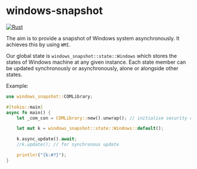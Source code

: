 # windows-snapshot

[![Rust](https://github.com/NidhiHemanth/windows-snapshot/actions/workflows/rust.yml/badge.svg)](https://github.com/NidhiHemanth/windows-snapshot/actions/workflows/rust.yml)

The aim is to provide a snapshot of Windows system asynchronously. It achieves this by using `WMI`.

Our global state is `windows_snapshot::state::Windows` which stores the states of Windows machine at any given instance.
Each state member can be updated synchronously or asynchronously, alone or alongside other states.

Example:

```rust
use windows_snapshot::COMLibrary;

#[tokio::main]
async fn main() {
    let _com_con = COMLibrary::new().unwrap(); // initialise security context

    let mut k = windows_snapshot::state::Windows::default();

    k.async_update().await;
    //k.update(); // for synchronous update

    println!("{k:#?}");
}
```
